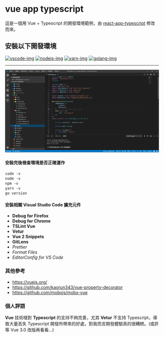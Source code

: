 # vue app typescript

這是一個用 Vue + Typescript 的開發環境範例，由 [react-app-typescript](https://github.com/lightyen/react-app-typescript) 修改而來。

## 安裝以下開發環境

<a href="https://code.visualstudio.com">
<img src="https://user-images.githubusercontent.com/49339/32078127-102bbcfe-baa6-11e7-8ab9-b04dcad2035e.png" alt="vscode-img" width="10%"/></a>

<a href="https://nodejs.org">
<img src="https://nodejs.org/static/images/logos/nodejs-new-pantone-black.png" alt="nodejs-img" width="15%"/></a>

<a href="https://yarnpkg.com">
<img src="https://raw.githubusercontent.com/yarnpkg/assets/master/yarn-kitten-full.png" alt="yarn-img" width="15%"/></a>

<a href="https://golang.org/dl">
<img src="https://blog.golang.org/go-brand/Go-Logo/SVG/Go-Logo_Blue.svg" alt="golang-img" width="10%"/></a>
<br />

---

![預覽圖](https://raw.githubusercontent.com/lightyen/vue-app-typescript/resources/images/env.png)

#### 安裝完後檢查環境是否正確運作

```shell
code -v
node -v
npm -v
yarn -v
go version
```

#### 安裝相關 Visual Studio Code 擴充元件

- **Debug for Firefox**
- **Debug for Chrome**
- **TSLint Vue**
- **Vetur**
- **Vue 2 Snippets**
- **GitLens**
- _Prettier_
- _Format Files_
- _EditorConfig for VS Code_

### 其他參考

- https://vuejs.org/
- https://github.com/kaorun343/vue-property-decorator
- https://github.com/mobxjs/mobx-vue

### 個人評語

**Vue** 技術棧對 **Typescript** 的支持不夠完善，尤其 **Vetur** 不支持 Typescript，導致大量丟失 Typescript 開發所帶來的好處，對我而言開發體驗真的很糟糕。(或許等 Vue 3.0 改版再看看...)
